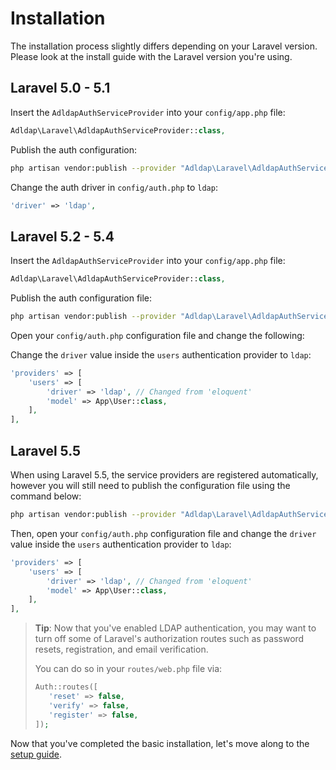 # Installation

The installation process slightly differs depending on your  Laravel version. Please look at the install guide with the Laravel version you're using.

## Laravel 5.0 - 5.1

Insert the `AdldapAuthServiceProvider` into your `config/app.php` file:

```php
Adldap\Laravel\AdldapAuthServiceProvider::class,
```

Publish the auth configuration:

```bash
php artisan vendor:publish --provider "Adldap\Laravel\AdldapAuthServiceProvider"
```

Change the auth driver in `config/auth.php` to `ldap`:

```php
'driver' => 'ldap',
```

## Laravel 5.2 - 5.4

Insert the `AdldapAuthServiceProvider` into your `config/app.php` file:

```php
Adldap\Laravel\AdldapAuthServiceProvider::class,
```

Publish the auth configuration file:

```bash
php artisan vendor:publish --provider "Adldap\Laravel\AdldapAuthServiceProvider"
```

Open your `config/auth.php` configuration file and change the following:

Change the `driver` value inside the `users` authentication provider to `ldap`:

```php
'providers' => [
    'users' => [
        'driver' => 'ldap', // Changed from 'eloquent'
        'model' => App\User::class,
    ],
],
```

## Laravel 5.5

When using Laravel 5.5, the service providers are registered automatically,
however you will still need to publish the configuration file using the
command below:

```bash
php artisan vendor:publish --provider "Adldap\Laravel\AdldapAuthServiceProvider"
```

Then, open your `config/auth.php` configuration file and change the `driver`
value inside the `users` authentication provider to `ldap`:

```php
'providers' => [
    'users' => [
        'driver' => 'ldap', // Changed from 'eloquent'
        'model' => App\User::class,
    ],
],
```

> **Tip**: Now that you've enabled LDAP authentication, you may want to turn off some of
> Laravel's authorization routes such as password resets, registration, and email
> verification.
>
> You can do so in your `routes/web.php` file via:
> 
> ```php
> Auth::routes([
>    'reset' => false,
>    'verify' => false,
>    'register' => false,
> ]);
> ```

Now that you've completed the basic installation, let's move along to the [setup guide](setup.md).
